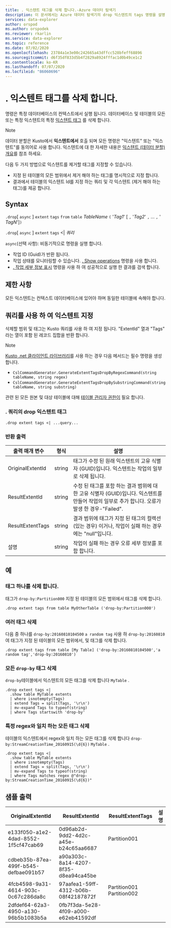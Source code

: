 ```yaml
---
title: . 익스텐트 태그를 삭제 합니다.-Azure 데이터 탐색기
description: 이 문서에서는 Azure 데이터 탐색기의 drop 익스텐트의 tags 명령을 설명 합니다.
services: data-explorer
author: orspod
ms.author: orspodek
ms.reviewer: rkarlin
ms.service: data-explorer
ms.topic: reference
ms.date: 07/02/2020
ms.openlocfilehash: 23784a1e3e00c242665a43dffcc528bfeff68896
ms.sourcegitcommit: d6f35df833d5b4f2829a8924fffac1d0b49ce1c2
ms.contentlocale: ko-KR
ms.lasthandoff: 07/07/2020
ms.locfileid: "86060696"
---
```

# <a name="drop-extent-tags"></a>. 익스텐트 태그를 삭제 합니다.

명령은 특정 데이터베이스의 컨텍스트에서 실행 됩니다. 데이터베이스 및 테이블의 모든 또는 특정 익스텐트의 특정 [익스텐트 태그](extents-overview.md#extent-tagging) 를 삭제 합니다.  

> [!NOTE]
> 데이터 분할은 Kusto에서 **익스텐트에서** 호출 되며 모든 명령은 "익스텐트" 또는 "익스텐트"를 동의어로 사용 합니다.
> 익스텐트에 대 한 자세한 내용은 [익스텐트 (데이터 분할) 개요](extents-overview.md)를 참조 하세요.

다음 두 가지 방법으로 익스텐트를 제거할 태그를 지정할 수 있습니다.

* 지정 된 테이블의 모든 범위에서 제거 해야 하는 태그를 명시적으로 지정 합니다.
* 결과에서 테이블의 익스텐트 Id를 지정 하는 쿼리 및 각 익스텐트 (제거 해야 하는 태그)를 제공 합니다.

## <a name="syntax"></a>Syntax

`.drop`[ `async` ] `extent` `tags` `from` `table` *TableName* `(` '*Tag1*' [ `,` '*Tag2*' `,` ... `,` ' *TagN*']`)`

`.drop`[ `async` ] `extent` `tags`  <|  *쿼리*

`async`(선택 사항): 비동기적으로 명령을 실행 합니다.
   * 작업 ID (Guid)가 반환 됩니다.
   * 작업 상태를 모니터링할 수 있습니다. [. Show operations](operations.md#show-operations) 명령을 사용 합니다.
   * [. 작업 세부 정보 표시](operations.md#show-operation-details) 명령을 사용 하 여 성공적으로 실행 한 결과를 검색 합니다.

## <a name="restrictions"></a>제한 사항

모든 익스텐트는 컨텍스트 데이터베이스에 있어야 하며 동일한 테이블에 속해야 합니다.

## <a name="specify-extents-with-a-query"></a>쿼리를 사용 하 여 익스텐트 지정

삭제할 범위 및 태그는 Kusto 쿼리를 사용 하 여 지정 됩니다. "ExtentId" 열과 "Tags" 라는 열이 포함 된 레코드 집합을 반환 합니다.

> [!NOTE]
> [Kusto .net 클라이언트 라이브러리](../api/netfx/about-kusto-data.md)를 사용 하는 경우 다음 메서드는 필수 명령을 생성 합니다.
> * `CslCommandGenerator.GenerateExtentTagsDropByRegexCommand(string tableName, string regex)`
> * `CslCommandGenerator.GenerateExtentTagsDropBySubstringCommand(string tableName, string substring)`

관련 된 모든 원본 및 대상 테이블에 대해 [테이블 관리자 권한이](../management/access-control/role-based-authorization.md) 필요 합니다.

### <a name="syntax-for-drop-extent-tags-in-query"></a>. 쿼리의 drop 익스텐트 태그

```kusto 
.drop extent tags <| ...query...
```

### <a name="return-output"></a>반환 출력

출력 매개 변수 |형식 |설명 
---|---|---
OriginalExtentId |string |태그가 수정 된 원래 익스텐트의 고유 식별자 (GUID)입니다. 익스텐트는 작업의 일부로 삭제 됩니다.
ResultExtentId |string |수정 된 태그를 포함 하는 결과 범위에 대 한 고유 식별자 (GUID)입니다. 익스텐트를 만들어 작업의 일부로 추가 합니다. 오류가 발생 한 경우-"Failed".
ResultExtentTags |string |결과 범위에 태그가 지정 된 태그의 컬렉션 (있는 경우) 이거나, 작업이 실패 하는 경우에는 "null"입니다.
설명 |string |작업이 실패 하는 경우 오류 세부 정보를 포함 합니다.

## <a name="examples"></a>예

### <a name="drop-one-tag"></a>태그 하나를 삭제 합니다.

태그가 `drop-by:Partition000` 지정 된 테이블의 모든 범위에서 태그를 삭제 합니다.

```kusto
.drop extent tags from table MyOtherTable ('drop-by:Partition000')
```

### <a name="drop-several-tags"></a>여러 태그 삭제

다음 중 하나를 `drop-by:20160810104500` `a random tag` 사용 하 `drop-by:20160810` 여 태그가 지정 된 테이블의 모든 범위에서, 및 태그를 삭제 합니다.

```kusto
.drop extent tags from table [My Table] ('drop-by:20160810104500','a random tag','drop-by:20160810')
```

### <a name="drop-all-drop-by-tags"></a>모든 `drop-by` 태그 삭제 

`drop-by`테이블에서 익스텐트의 모든 태그를 삭제 합니다 `MyTable` .

```kusto
.drop extent tags <| 
  .show table MyTable extents 
  | where isnotempty(Tags)
  | extend Tags = split(Tags, '\r\n') 
  | mv-expand Tags to typeof(string)
  | where Tags startswith 'drop-by'
```

### <a name="drop-all-tags-matching-specific-regex"></a>특정 regex와 일치 하는 모든 태그 삭제 

테이블의 익스텐트에서 regex와 일치 하는 모든 태그를 삭제 합니다 `drop-by:StreamCreationTime_20160915(\d{6})` `MyTable` .

```kusto
.drop extent tags <| 
  .show table MyTable extents 
  | where isnotempty(Tags)
  | extend Tags = split(Tags, '\r\n')
  | mv-expand Tags to typeof(string)
  | where Tags matches regex @"drop-by:StreamCreationTime_20160915(\d{6})"
```

## <a name="sample-output"></a>샘플 출력

|OriginalExtentId |ResultExtentId | ResultExtentTags | 설명
|---|---|---|---
|e133f050-a1e2-4dad-8552-1f5cf47cab69 |0d96ab2d-9dd2-4d2c-a45e-b24c65aa6687 | Partition001 |
|cdbeb35b-87ea-499f-b545-defbae091b57 |a90a303c-8a14-4207-8f35-d8ea94ca45be | |
|4fcb4598-9a31-4614-903c-0c67c286da8c |97aafea1-59ff-4312-b06b-08f42187872f | Partition001 Partition002 |
|2dfdef64-62a3-4950-a130-96b5b1083b5a |0fb7f3da-5e28-4f09-a000-e62eb41592df | |
